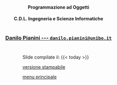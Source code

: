 <div style="text-align: center; margin-bottom: 3em">

#### Programmazione ad Oggetti
#### C.D.L. Ingegneria e Scienze Informatiche

</div>

<div style="text-align: center; margin-bottom: 3em">

### [Danilo Pianini --- `danilo.pianini@unibo.it`](mailto:danilo.pianini@unibo.it)

</div>


<div style="text-align: left; margin-left: 10em">

Slide compilate il: {{< today >}}

[<i class="fa fa-print" aria-hidden="true"></i> versione stampabile](?print-pdf&pdfSeparateFragments=false)

[<i class="fa fa-undo" aria-hidden="true"></i> menu principale](..)

</div>

